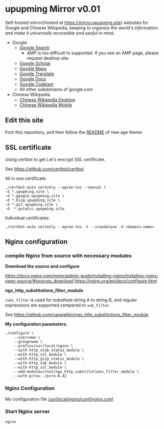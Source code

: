# upupming Mirror v0.01

Self-hosted mirror(Hosted at https://mirror.upupming.site) websites for Google and Chinese Wikipedia, keeping *to organize the world's information and make it universally accessible and useful* in mind. 

+ Google
    - [Google Search][1]
      - AMP is too difficult to supported. If you see an AMP page, please request desktop site.
    - [Google Scholar][2]
    - [Google Maps][3]
    - [Google Translate][4]
    - [Google Docs][5]
    - [Google Codejam][8]
    - All other subdomains of google.com
+ Chinese Wikipedia
    - [Chinese Wikipedia Desktop][7]
    - [Chinese Wikipedia Mobile][6]

[1]:https://google.upupming.site/
[2]:https://scholar.google.upupming.site/
[3]:https://maps.google.upupming.site
[4]:https://translate.google.upupming.site/
[5]:https://docs.google.upupming.site
[6]:https://mwiki.upupming.site/w/index.php?title=Wikipedia:%E9%A6%96%E9%A1%B5&mobileaction=toggle_view_mobile
[7]:https://wiki.upupming.site/w/index.php?title=Wikipedia:%E9%A6%96%E9%A1%B5&mobileaction=toggle_view_desktop
[8]:https://code.google.upupming.site/codejam/


## Edit this site

Fork this repository, and then follow the [README](./new-age-README.md) of new age theme.

## SSL certificate 

Using certbot to get Let's encrypt SSL certificate.

See https://github.com/certbot/certbot

All in one certificate: 

```
./certbot-auto certonly --agree-tos --manual \
-d *.upupming.site \
-d *.google.upupming.site \
-d *.blog.upupming.site \
-d *.git.upupming.site \
-d  *.gstatic.upupming.site
```

Individual certificates:
```
./certbot-auto certonly --agree-tos -t --standalone -d <domain-name>
```

## Nginx configuration

### compile Nginx from source with necessary modules

**Download the source and configure**

https://docs.nginx.com/nginx/admin-guide/installing-nginx/installing-nginx-open-source/#sources_download
https://nginx.org/en/docs/configure.html 

**ngx_http_substitutions_filter_module**

`subs_filter` is used for substitute string A to string B, and regular expressions are supported compared to `sub_filter`.

See https://github.com/yaoweibin/ngx_http_substitutions_filter_module

**My configuration parameters**:
```
./configure \
    --user=www \
    --group=www \
    --prefix=/usr/local/nginx \
    --with-http_stub_status_module \
    --with-http_ssl_module \
    --with-http_gzip_static_module \
    --with-http_sub_module \
    --with-http_ssl_module \
    --add-module=/root/ngx_http_substitutions_filter_module \
    --with-pcre=../pcre-8.42
```

### Nginx Configuration

My configuration file [/usr/local/nginx/conf/nginx.conf](./nginx.conf).


### Start Nginx server

```
nginx
```

